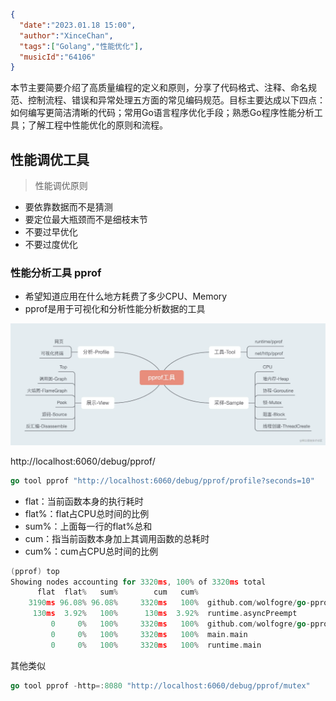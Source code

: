 ```json
{
  "date":"2023.01.18 15:00",
  "author":"XinceChan",
  "tags":["Golang","性能优化"],
  "musicId":"64106"
}
```

本节主要简要介绍了高质量编程的定义和原则，分享了代码格式、注释、命名规范、控制流程、错误和异常处理五方面的常见编码规范。目标主要达成以下四点：如何编写更简洁清晰的代码；常用Go语言程序优化手段；熟悉Go程序性能分析工具；了解工程中性能优化的原则和流程。

## 性能调优工具

> 性能调优原则

- 要依靠数据而不是猜测
- 要定位最大瓶颈而不是细枝末节
- 不要过早优化
- 不要过度优化

### 性能分析工具 pprof

- 希望知道应用在什么地方耗费了多少CPU、Memory
- pprof是用于可视化和分析性能分析数据的工具

![img](../../assets/images/pprof.png)

http://localhost:6060/debug/pprof/

```go
go tool pprof "http://localhost:6060/debug/pprof/profile?seconds=10"
```

- flat：当前函数本身的执行耗时
- flat%：flat占CPU总时间的比例
- sum%：上面每一行的flat%总和
- cum：指当前函数本身加上其调用函数的总耗时
- cum%：cum占CPU总时间的比例

```go
(pprof) top
Showing nodes accounting for 3320ms, 100% of 3320ms total
      flat  flat%   sum%        cum   cum%
    3190ms 96.08% 96.08%     3320ms   100%  github.com/wolfogre/go-pprof-practice/animal/felidae/tiger.(*Tiger).Eat
     130ms  3.92%   100%      130ms  3.92%  runtime.asyncPreempt
         0     0%   100%     3320ms   100%  github.com/wolfogre/go-pprof-practice/animal/felidae/tiger.(*Tiger).Live
         0     0%   100%     3320ms   100%  main.main
         0     0%   100%     3320ms   100%  runtime.main
```

其他类似

```go
go tool pprof -http=:8080 "http://localhost:6060/debug/pprof/mutex"
```

